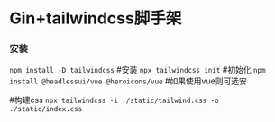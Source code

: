 # Gin+tailwindcss脚手架

### 安装

`npm install -D tailwindcss`  #安装
`npx tailwindcss init` #初始化
`npm install @headlessui/vue @heroicons/vue` #如果使用vue则可选安

#构建css
`npx tailwindcss -i ./static/tailwind.css -o ./static/index.css`

